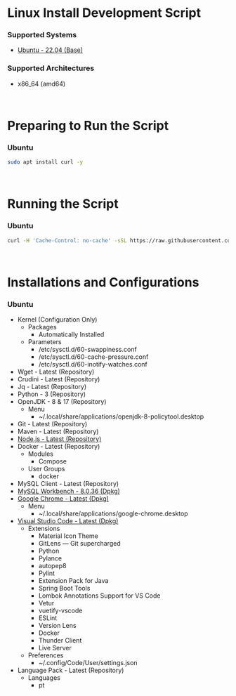 # Linux Install Development Script

### Supported Systems
- [Ubuntu - 22.04 (Base)](https://ubuntu.com/download)

### Supported Architectures
- x86_64 (amd64)

<br/>

# Preparing to Run the Script

### Ubuntu
```bash
sudo apt install curl -y
```

<br/>

# Running the Script

### Ubuntu
```bash
curl -H 'Cache-Control: no-cache' -sSL https://raw.githubusercontent.com/daniloancilotto/linux-development-script/master/ubuntu.sh | bash
```

<br/>

# Installations and Configurations

### Ubuntu
- Kernel (Configuration Only)
  - Packages
    - Automatically Installed
  - Parameters
    - /etc/sysctl.d/60-swappiness.conf
    - /etc/sysctl.d/60-cache-pressure.conf
    - /etc/sysctl.d/60-inotify-watches.conf
- Wget - Latest (Repository)
- Crudini - Latest (Repository)
- Jq - Latest (Repository)
- Python - 3 (Repository)
- OpenJDK - 8 & 17 (Repository)
  - Menu
    - ~/.local/share/applications/openjdk-8-policytool.desktop
- Git - Latest (Repository)
- Maven - Latest (Repository)
- [Node.js - Latest (Repository)](https://github.com/nodesource/distributions)
- Docker - Latest (Repository)
  - Modules
    - Compose
  - User Groups
    - docker
- MySQL Client - Latest (Repository)
- [MySQL Workbench - 8.0.36 (Dpkg)](https://dev.mysql.com/downloads/workbench/)
- [Google Chrome - Latest (Dpkg)](https://www.google.com/chrome/)
  - Menu
    - ~/.local/share/applications/google-chrome.desktop
- [Visual Studio Code - Latest (Dpkg)](https://code.visualstudio.com/updates)
  - Extensions
    - Material Icon Theme
    - GitLens — Git supercharged
    - Python
    - Pylance
    - autopep8
    - Pylint
    - Extension Pack for Java
    - Spring Boot Tools
    - Lombok Annotations Support for VS Code
    - Vetur
    - vuetify-vscode
    - ESLint
    - Version Lens
    - Docker
    - Thunder Client
    - Live Server
  - Preferences
    - ~/.config/Code/User/settings.json
- Language Pack - Latest (Repository)
  - Languages
    - pt